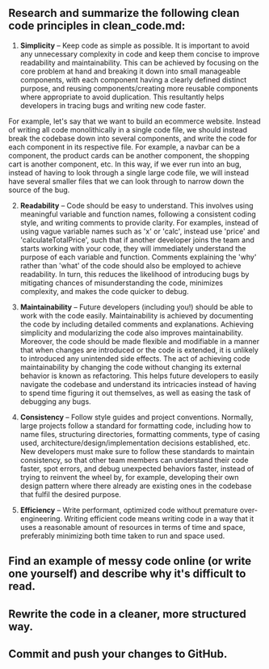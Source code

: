 ## Research and summarize the following clean code principles in clean_code.md:

1. **Simplicity** – Keep code as simple as possible.
It is important to avoid any unnecessary complexity in code and keep them concise to improve readability and maintainability. This can be achieved by focusing on the core problem at hand and breaking it down into small manageable components, with each component having a clearly defined distinct purpose, and reusing components/creating more reusable components where appropriate to avoid duplication. This resultantly helps developers in tracing bugs and writing new code faster. 

For example, let's say that we want to build an ecommerce website. Instead of writing all code monolithically in a single code file, we should instead break the codebase down into several components, and write the code for each component in its respective file. For example, a navbar can be a component, the product cards can be another component, the shopping cart is another component, etc. In this way, if we ever run into an bug, instead of having to look through a single large code file, we will instead have several smaller files that we can look through to narrow down the source of the bug.

2. **Readability** – Code should be easy to understand.
This involves using meaningful variable and function names, following a consistent coding style, and writing comments to provide clarity. For examples, instead of  using vague variable names such as 'x' or 'calc', instead use 'price' and 'calculateTotalPrice', such that if another developer joins the team and starts working with your code, they will immediately understand the purpose of each variable and function. Comments explaining the 'why' rather than 'what' of the code should also be employed to achieve readability. In turn, this reduces the likelihood of introducing bugs by mitigating chances of misunderstanding the code, minimizes complexity, and makes the code quicker to debug.

3. **Maintainability** – Future developers (including you!) should be able to work with the code easily.
Maintainability is achieved by documenting the code by including detailed comments and explanations. Achieving simplicity and modularizing the code also improves maintainability. Moreover, the code should be made flexible and modifiable in a manner that when changes are introduced or the code is extended, it is unlikely to introduced any unintended side effects. The act of achieving code maintainability by changing the code without changing its external behavior is known as refactoring. This helps future developers to easily navigate the codebase and understand its intricacies instead of having to spend time figuring it out themselves, as well as easing the task of debugging any bugs.

4. **Consistency** – Follow style guides and project conventions.
Normally, large projects follow a standard for formatting code, including how to name files, structuring directories, formatting comments, type of casing used, architecture/design/implementation decisions established, etc. New developers must make sure to follow these standards to maintain consistency, so that other team members can understand their code faster, spot errors, and debug unexpected behaviors faster, instead of trying to reinvent the wheel by, for example, developing their own design pattern where there already are existing ones in the codebase that fulfil the desired purpose.

5. **Efficiency** – Write performant, optimized code without premature over-engineering.
Writing efficient code means writing code in a way that it uses a reasonable amount of resources in terms of time and space, preferably minimizing both time taken to run and space used. 

## Find an example of messy code online (or write one yourself) and describe why it's difficult to read.


## Rewrite the code in a cleaner, more structured way.


## Commit and push your changes to GitHub.
